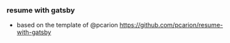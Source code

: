 ### resume with gatsby
- based on the template of @pcarion https://github.com/pcarion/resume-with-gatsby